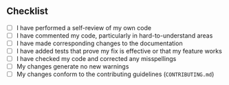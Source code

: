 ## Checklist

-   [ ] I have performed a self-review of my own code
-   [ ] I have commented my code, particularly in hard-to-understand areas
-   [ ] I have made corresponding changes to the documentation
-   [ ] I have added tests that prove my fix is effective or that my feature works
-   [ ] I have checked my code and corrected any misspellings
-   [ ] My changes generate no new warnings
-   [ ] My changes conform to the contributing guidelines (`CONTRIBUTING.md`)
